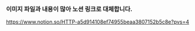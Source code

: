 ### 이미지 파일과 내용이 많아 노션 링크로 대체합니다.

https://www.notion.so/HTTP-a5d914108ef74955beaa3807152b5c8e?pvs=4
